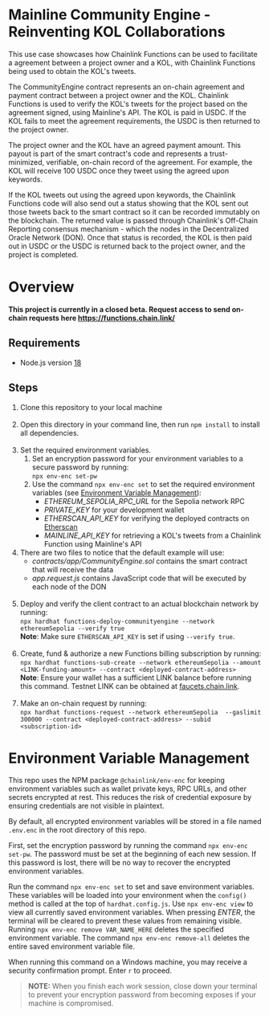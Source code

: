 # Mainline Community Engine - Reinventing KOL Collaborations

This use case showcases how Chainlink Functions can be used to facilitate a agreement between a project owner and a KOL, with Chainlink Functions being used to obtain the KOL's tweets.

The CommunityEngine contract represents an on-chain agreement and payment contract between a project owner and the KOL. Chainlink Functions is used to verify the KOL's tweets for the project based on the agreement signed, using Mainline's API. The KOL is paid in USDC. If the KOL fails to meet the agreement requirements, the USDC is then returned to the project owner.

The project owner and the KOL have an agreed payment amount. This payout is part of the smart contract's code and represents a trust-minimized, verifiable, on-chain record of the agreement. For example, the KOL will receive 100 USDC once they tweet using the agreed upon keywords. 

If the KOL tweets out using the agreed upon keywords, the Chainlink Functions code will also send out a status showing that the KOL sent out those tweets back to the smart contract so it can be recorded immutably on the blockchain. The returned value is passed through Chainlink's Off-Chain Reporting consensus mechanism - which the nodes in the Decentralized Oracle Network (DON). Once that status is recorded, the KOL is then paid out in USDC or the USDC is returned back to the project owner, and the project is completed.

# Overview

<p><b>This project is currently in a closed beta. Request access to send on-chain requests here <a href="https://functions.chain.link/">https://functions.chain.link/</a></b></p>

## Requirements

- Node.js version [18](https://nodejs.org/en/download/)

## Steps

1. Clone this repository to your local machine<br><br>
2. Open this directory in your command line, then run `npm install` to install all dependencies.<br><br>
3. Set the required environment variables.
   1. Set an encryption password for your environment variables to a secure password by running:<br>`npx env-enc set-pw`<br>
   2. Use the command `npx env-enc set` to set the required environment variables (see [Environment Variable Management](#environment-variable-management)):
      - _ETHEREUM_SEPOLIA_RPC_URL_ for the Sepolia network RPC
      - _PRIVATE_KEY_ for your development wallet
      - _ETHERSCAN_API_KEY_ for verifying the deployed contracts on [Etherscan](https://sepolia.etherscan.io)
      - _MAINLINE_API_KEY_ for retrieving a KOL's tweets from a Chainlink Function using Mainline's API
4. There are two files to notice that the default example will use:
   - _contracts/app/CommunityEngine.sol_ contains the smart contract that will receive the data
   - _app.request.js_ contains JavaScript code that will be executed by each node of the DON<br><br>
5. Deploy and verify the client contract to an actual blockchain network by running:<br>`npx hardhat functions-deploy-communityengine --network ethereumSepolia --verify true`<br>**Note**: Make sure `ETHERSCAN_API_KEY` is set if using `--verify true`.<br><br>
6. Create, fund & authorize a new Functions billing subscription by running:<br> `npx hardhat functions-sub-create --network ethereumSepolia --amount <LINK-funding-amount> --contract <deployed-contract-address>`<br>**Note**: Ensure your wallet has a sufficient LINK balance before running this command. Testnet LINK can be obtained at <a href="https://faucets.chain.link/">faucets.chain.link</a>.<br><br>
7. Make an on-chain request by running:<br>`npx hardhat functions-request --network ethereumSepolia  --gaslimit 300000 --contract <deployed-contract-address> --subid <subscription-id>`

# Environment Variable Management

This repo uses the NPM package `@chainlink/env-enc` for keeping environment variables such as wallet private keys, RPC URLs, and other secrets encrypted at rest. This reduces the risk of credential exposure by ensuring credentials are not visible in plaintext.

By default, all encrypted environment variables will be stored in a file named `.env.enc` in the root directory of this repo.

First, set the encryption password by running the command `npx env-enc set-pw`.
The password must be set at the beginning of each new session.
If this password is lost, there will be no way to recover the encrypted environment variables.

Run the command `npx env-enc set` to set and save environment variables.
These variables will be loaded into your environment when the `config()` method is called at the top of `hardhat.config.js`.
Use `npx env-enc view` to view all currently saved environment variables.
When pressing _ENTER_, the terminal will be cleared to prevent these values from remaining visible.
Running `npx env-enc remove VAR_NAME_HERE` deletes the specified environment variable.
The command `npx env-enc remove-all` deletes the entire saved environment variable file.

When running this command on a Windows machine, you may receive a security confirmation prompt. Enter `r` to proceed.

> **NOTE:** When you finish each work session, close down your terminal to prevent your encryption password from becoming exposes if your machine is compromised.
